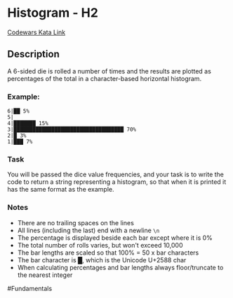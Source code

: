 # Histogram - H2

[Codewars Kata Link](https://www.codewars.com/kata/5d5f5ea8e3d37b001dfd630a/python)

## Description
A 6-sided die is rolled a number of times and the results are plotted as percentages of the total in a character-based horizontal histogram.

### Example:

```
6|██ 5%
5|
4|███████ 15%
3|███████████████████████████████████ 70%
2|█ 3%
1|███ 7%
```

### Task
You will be passed the dice value frequencies, and your task is to write the code to return a string representing a histogram, so that when it is printed it has the same format as the example.

### Notes
- There are no trailing spaces on the lines
- All lines (including the last) end with a newline `\n`
- The percentage is displayed beside each bar except where it is 0%
- The total number of rolls varies, but won't exceed 10,000
- The bar lengths are scaled so that 100% = 50 x bar characters
- The bar character is █, which is the Unicode U+2588 char
- When calculating percentages and bar lengths always floor/truncate to the nearest integer

#Fundamentals